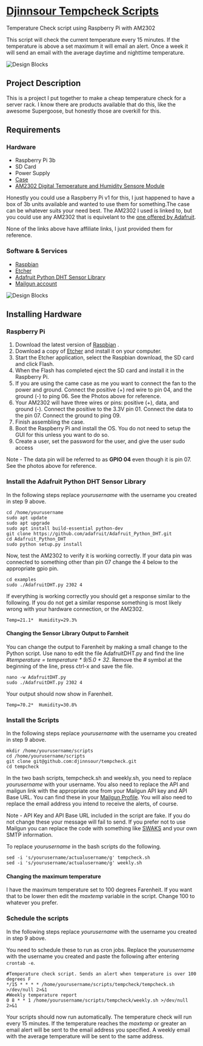 # [Djinnsour Tempcheck Scripts](http://www.djinnsour.com/2017/10/30/raspberry-pi-3b-with-am2303-temperature-sensor/)

Temperature Check script using Raspberry Pi with AM2302

This script will check the current temperature every 15 minutes.  If the temperature is above a set maximum it will email an alert.  Once a week it will send an email with the average daytime and nighttime temperature.

![Design Blocks](http://www.djinnsour.com/wp-content/uploads/2017/10/raspberrypi_3b_am2302.jpg)


## Project Description

This is a project I put together to make a cheap temperature check for a server rack.  I know there are products available that do this, like the awesome Supergoose, but honestly those are overkill for this.  

## Requirements

### Hardware

- Raspberry Pi 3b
- SD Card
- Power Supply
- [Case](https://www.amazon.com/gp/product/B072LXCWSS)
- [AM2302 Digital Temperature and Humidity Sensore Module](https://www.amazon.com/gp/product/B018JO5BRK)
 
Honestly you could use a Raspberry Pi v1 for this, I just happened to have a box of 3b units available and wanted to use them for something.The case can be whatever suits your need best.  The AM2302 I used is linked to, but you could use any AM2302 that is equivelant to the [one offered by Adafruit](https://www.adafruit.com/product/393).

None of the links above have affiliate links, I just provided them for reference.

### Software & Services

- [Raspbian](https://www.raspberrypi.org/downloads/raspbian/)
- [Etcher](https://etcher.io/)
- [Adafruit Python DHT Sensor Library](https://github.com/adafruit/Adafruit_Python_DHT)
- [Mailgun account](https://www.mailgun.com/)

![Design Blocks](http://www.djinnsour.com/wp-content/uploads/2017/11/am2302-gpiopins.jpg)

## Installing Hardware

### Raspberry Pi
1. Download the latest version of [Raspbian](https://www.raspberrypi.org/downloads/raspbian/) .
2. Download a copy of [Etcher](https://etcher.io/) and install it on your computer.
3. Start the Etcher application, select the Raspbian download, the SD card and click Flash.
4. When the Flash has completed eject the SD card and install it in the Raspberry Pi.
5. If you are using the came case as me you want to connect the fan to the power and ground. Connect the positive (+) red wire to pin 04, and the ground (-) to ping 06. See the Photos above for reference.
6. Your AM2302 will have three wires or pins: positive (+), data, and ground (-). Connect the positive to the 3.3V pin 01. Connect the data to the pin 07. Connect the ground to ping 09. 
7. Finish assembling the case.
8. Boot the Raspberry Pi and install the OS. You do not need to setup the GUI for this unless you want to do so.
9. Create a user, set the password for the user, and give the user sudo access

Note - The data pin will be referred to as **GPIO 04** even though it is pin 07.  See the photos above for reference.

### Install the Adafruit Python DHT Sensor Library
In the following steps replace *yourusername* with the username you created in step 9 above.

```
cd /home/yourusername
sudo apt update
sudo apt upgrade
sudo apt install build-essential python-dev
git clone https://github.com/adafruit/Adafruit_Python_DHT.git
cd Adafruit_Python_DHT
sudo python setup.py install
```

Now, test the AM2302 to verify it is working correctly. If your data pin was connected to something other than pin 07 change the 4 below to the appropriate gpio pin.

```
cd examples
sudo ./AdafruitDHT.py 2302 4
```

If everything is working correctly you should get a response similar to the following. If you do not get a similar response something is most likely wrong with your hardware connection, or the AM2302. 

`Temp=21.1*  Humidity=29.3%`

#### Changing the Sensor Library Output to Farnheit
You can change the output to Farenheit by making a small change to the Python script. Use nano to edit the file AdafruitDHT.py and find the line *#temperature = temperature * 9/5.0 + 32*. Remove the # symbol at the beginning of the line, press ctrl-x and save the file.

```
nano -w AdafruitDHT.py
sudo ./AdafruitDHT.py 2302 4
```

Your output should now show in Farenheit.

`Temp=70.2*  Humidity=30.8%`

### Install the Scripts
In the following steps replace *yourusername* with the username you created in step 9 above.

```
mkdir /home/yourusername/scripts
cd /home/yourusername/scripts
git clone git@github.com:djinnsour/tempcheck.git
cd tempcheck
```
In the two bash scripts, tempcheck.sh and weekly.sh, you need to replace *yourusername* with your username. You also need to replace the API and mailgun link with the appropriate one from your Mailgun API key and  API Base URL. You can find these in your [Mailgun Profile](https://app.mailgun.com/app/domains). You will also need to replace the email address you intend to receive the alerts, of course.

Note - API Key and API Base URL included in the script are fake.  If you do not change these your message will fail to send.  If you prefer not to use Mailgun you can replace the code with something like [SWAKS](http://www.jetmore.org/john/code/swaks/) and your own SMTP information.

To replace *yourusername* in the bash scripts do the following.

```
sed -i 's/yourusername/actualusername/g' tempcheck.sh
sed -i 's/yourusername/actualusername/g' weekly.sh
```

#### Changing the maximum temperature
I have the maximum temperature set to 100 degrees Farenheit.  If you want that to be lower then edit the *maxtemp* variable in the script. Change 100 to whatever you prefer.

### Schedule the scripts
In the following steps replace *yourusername* with the username you created in step 9 above.

You need to schedule these to run as cron jobs.  Replace the *yourusername* with the username you created and paste the following after entering `crontab -e`. 

```
#Temperature check script. Sends an alert when temperature is over 100 degrees F
*/15 * * * * /home/yourusername/scripts/tempcheck/tempcheck.sh >/dev/null 2>&1
#Weekly temperature report
0 8 * * 1 /home/yourusername/scripts/tempcheck/weekly.sh >/dev/null 2>&1
```

Your scripts should now run automatically.  The temperature check will run every 15 minutes.  If the temperature reaches the *maxtemp* or greater an email alert will be sent to the email address you specified. A weekly email with the average temperature will be sent to the same address.

